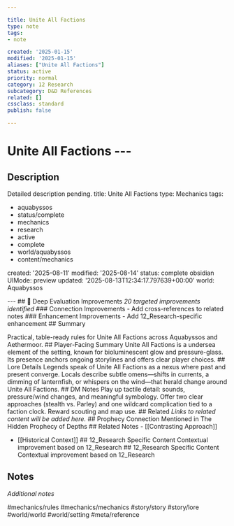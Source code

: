 ```yaml
---

title: Unite All Factions
type: note
tags:
- note

created: '2025-01-15'
modified: '2025-01-15'
aliases: ["Unite All Factions"]
status: active
priority: normal
category: 12 Research
subcategory: D&D References
related: []
cssclass: standard
publish: false

---
```


 # Unite All Factions ---

## Description

Detailed description pending.
title: Unite All Factions
type: Mechanics
tags:
- aquabyssos
- status/complete
- mechanics
- research
- active
- complete
- world/aquabyssos
- content/mechanics

created: '2025-08-11'
modified: '2025-08-14'
status: complete
obsidian UIMode: preview
updated: '2025-08-13T12:34:17.797639+00:00'
world: Aquabyssos

--- ## 🔧 Deep Evaluation Improvements *20 targeted improvements identified* ### Connection Improvements - Add cross-references to related notes ### Enhancement Improvements - Add 12_Research-specific enhancement ## Summary

Practical, table-ready rules for Unite All Factions across Aquabyssos and Aethermoor. ## Player-Facing Summary Unite All Factions is a undersea element of the setting, known for bioluminescent glow and pressure-glass. Its presence anchors ongoing storylines and offers clear player choices. ## Lore Details Legends speak of Unite All Factions as a nexus where past and present converge. Locals describe subtle omens—shifts in currents, a dimming of lanternfish, or whispers on the wind—that herald change around Unite All Factions. ## DM Notes Play up tactile detail: sounds, pressure/wind changes, and meaningful symbology. Offer two clear approaches (stealth vs. Parley) and one wildcard complication tied to a faction clock. Reward scouting and map use. ## Related *Links to related content will be added here.* ## Prophecy Connection Mentioned in The Hidden Prophecy of Depths ## Related Notes - [[Contrasting Approach]]
- [[Historical Context]] ## 12_Research Specific Content Contextual improvement based on 12_Research ## 12_Research Specific Content Contextual improvement based on 12_Research

## Notes

*Additional notes*

#mechanics/rules
#mechanics/mechanics
#story/story
#story/lore
#world/world
#world/setting
#meta/reference
